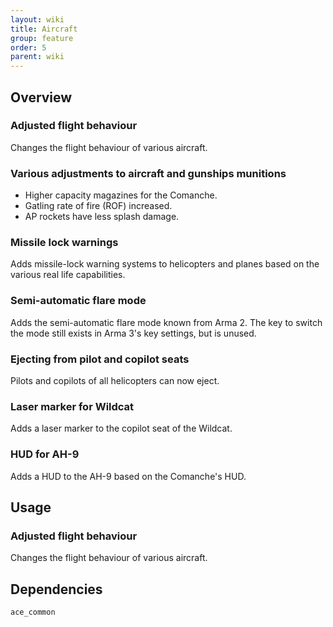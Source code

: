 ```yaml
---
layout: wiki
title: Aircraft
group: feature
order: 5
parent: wiki
---
```


## Overview

### Adjusted flight behaviour
Changes the flight behaviour of various aircraft.

### Various adjustments to aircraft and gunships munitions
- Higher capacity magazines for the Comanche.
- Gatling rate of fire (ROF) increased.
- AP rockets have less splash damage.

### Missile lock warnings
Adds missile-lock warning systems to helicopters and planes based on the various real life capabilities.

### Semi-automatic flare mode
Adds the semi-automatic flare mode known from Arma 2. The key to switch the mode still exists in Arma 3's key settings, but is unused.

### Ejecting from pilot and copilot seats
Pilots and copilots of all helicopters can now eject.

### Laser marker for Wildcat
Adds a laser marker to the copilot seat of the Wildcat.

### HUD for AH-9
Adds a HUD to the AH-9 based on the Comanche's HUD.


## Usage

### Adjusted flight behaviour
Changes the flight behaviour of various aircraft.


## Dependencies

`ace_common`
